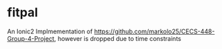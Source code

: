 # fitpal
An Ionic2 Implmementation of https://github.com/markolo25/CECS-448-Group-4-Project, however is dropped due to time constraints 
